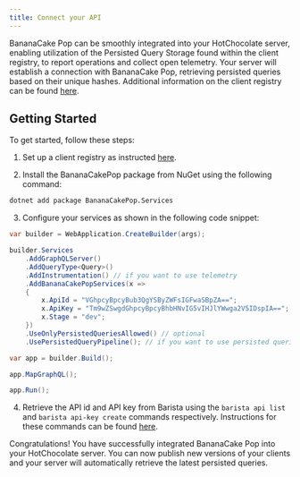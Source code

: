 ```yaml
--- 
title: Connect your API
---
```


BananaCake Pop can be smoothly integrated into your HotChocolate server, enabling utilization of the Persisted Query Storage found within the client registry, to report operations and collect open telemetry. Your server will establish a connection with BananaCake Pop, retrieving persisted queries based on their unique hashes. Additional information on the client registry can be found [here](/docs/bananacakepop/v2/apis/client-registry).

## Getting Started
To get started, follow these steps:

1. Set up a client registry as instructed [here](/docs/bananacakepop/v2/apis/client-registry).

2. Install the BananaCakePop package from NuGet using the following command:
```bash
dotnet add package BananaCakePop.Services
```

3. Configure your services as shown in the following code snippet:
```csharp
var builder = WebApplication.CreateBuilder(args);

builder.Services
    .AddGraphQLServer()
    .AddQueryType<Query>()
    .AddInstrumentation() // if you want to use telemetry
    .AddBananaCakePopServices(x =>
    {
        x.ApiId = "VGhpcyBpcyBub3QgYSByZWFsIGFwaSBpZA==";
        x.ApiKey = "Tm9wZSwgdGhpcyBpcyBhbHNvIG5vIHJlYWwga2V5IDspIA==";
        x.Stage = "dev";
    })
    .UseOnlyPersistedQueriesAllowed() // optional
    .UsePersistedQueryPipeline(); // if you want to use persisted queries

var app = builder.Build();

app.MapGraphQL();

app.Run();
```

4. Retrieve the API id and API key from Barista using the `barista api list` and `barista api-key create` commands respectively. Instructions for these commands can be found [here](/docs/barista/v1).

Congratulations! You have successfully integrated BananaCake Pop into your HotChocolate server. You can now publish new versions of your clients and your server will automatically retrieve the latest persisted queries.
